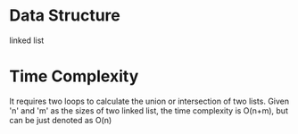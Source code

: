 # Data Structure
linked list

# Time Complexity
It requires two loops to calculate the union or intersection of two lists. Given 'n' and 'm' as the sizes of two linked list, 
the time complexity is O(n+m), but can be just denoted as O(n)
